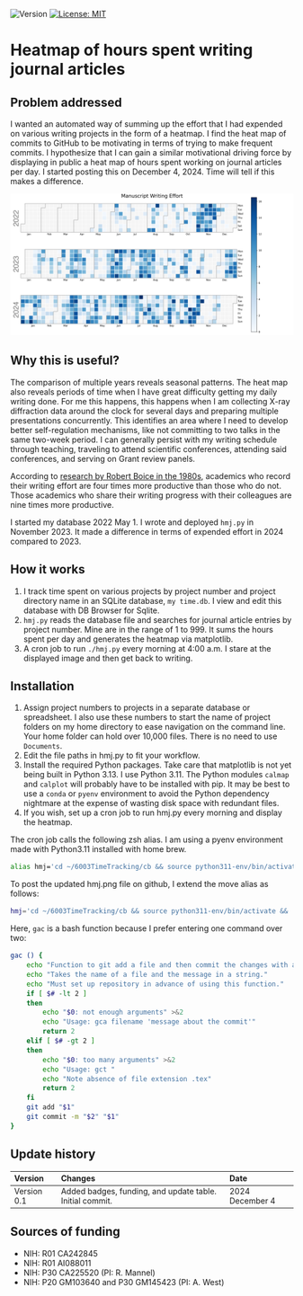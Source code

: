 ![Version](https://img.shields.io/static/v1?label=writing-time-spent-heatmap&message=0.1&color=brightcolor)
[![License: MIT](https://img.shields.io/badge/License-MIT-blue.svg)](https://opensource.org/licenses/MIT)

# Heatmap of hours spent writing journal articles

## Problem addressed

I wanted an automated way of summing up the effort that I had expended on various writing projects in the form of a heatmap.
I find the heat map of commits to GitHub to be motivating in terms of trying to make frequent commits.
I hypothesize that I can gain a similar motivational driving force by displaying in public a heat map of hours spent working on journal articles per day.
I started posting this on December 4, 2024.
Time will tell if this makes a difference.

![hmj.png](./images/hmj.png)

## Why this is useful?

The comparison of multiple years reveals seasonal patterns.
The heat map also reveals periods of time when I have great difficulty getting my daily writing done.
For me this happens, this happens when I am collecting X-ray diffraction data around the clock for several days and preparing multiple presentations concurrently.
This identifies an area where I need to develop better self-regulation mechanisms, like not committing to two talks in the same two-week period.
I can generally persist with my writing schedule through teaching, traveling to attend scientific conferences, attending said conferences, and serving on Grant review panels.

According to [research by Robert Boice in the 1980s](https://www.sciencedirect.com/science/article/abs/pii/0005796789901447), academics who record their writing effort are four times more productive than those who do not.
Those academics who share their writing progress with their colleagues are nine times more productive.

I started my database 2022 May 1. 
I wrote and deployed `hmj.py` in November 2023.
It made a difference in terms of expended effort in 2024 compared to 2023.


## How it works

1. I track time spent on various projects by project number and project directory name in an SQLite database, `my time.db`. I view and edit this database with DB Browser for Sqlite.
2. `hmj.py` reads the database file and searches for journal article entries by project number. Mine are in the range of 1 to 999. It sums the hours spent per day and generates the heatmap via matplotlib.
3. A cron job to run `./hmj.py` every morning at 4:00 a.m. I stare at the displayed image and then get back to writing.

## Installation

1. Assign project numbers to projects in a separate database or spreadsheet. I also use these numbers to start the name of project folders on my home directory to ease navigation on the command line. Your home folder can hold over 10,000 files. There is no need to use `Documents`.
2. Edit the file paths in hmj.py to fit your workflow.
3. Install the required Python packages. Take care that matplotlib is not yet being built in Python 3.13. I use Python 3.11. The Python modules `calmap` and `calplot` will probably have to be installed with pip. It may be best to use a `conda` or `pyenv` environment to avoid the Python dependency nightmare at the expense of wasting disk space with redundant files.
4. If you wish, set up a cron job to run hmj.py every morning and display the heatmap.

The cron job calls the following zsh alias. I am using a pyenv environment made with Python3.11 installed with home brew.

```bash
alias hmj='cd ~/6003TimeTracking/cb && source python311-env/bin/activate && ./python311-env/bin/python3.11 hmj.py && deactivate && echo "Run hmj.py and show total effort as a heatmap."'
```

To post the updated hmj.png file on github, I extend the move alias as follows: 

```bash
hmj='cd ~/6003TimeTracking/cb && source python311-env/bin/activate && ./python311-env/bin/python3.11 hmj.py && deactivate && cp hmj.png ~/6112MooersLabGitHubLabRepos/writing-timespent-heatmap/images/. && cd  ~/6112MooersLabGitHubLabRepos/writing-timespent-heatmap && gac images/hmj.png "Updated." && git push && echo "Run hmj.py that shows a series of heatmaps by effort."'
```

Here, `gac` is a bash function because I prefer entering one command over two:

```bash
gac () {
	echo "Function to git add a file and then commit the changes with a message."
	echo "Takes the name of a file and the message in a string."
	echo "Must set up repository in advance of using this function."
	if [ $# -lt 2 ]
	then
		echo "$0: not enough arguments" >&2
		echo "Usage: gca filename 'message about the commit'"
		return 2
	elif [ $# -gt 2 ]
	then
		echo "$0: too many arguments" >&2
		echo "Usage: gct "
		echo "Note absence of file extension .tex"
		return 2
	fi
	git add "$1"
	git commit -m "$2" "$1"
}
```


## Update history

|Version      | Changes                                                                                                                                  | Date                 |
|:------------|:---------------------------------------------------------------------------------------------------------------------------------------- |:---------------------|
| Version 0.1 |   Added badges, funding, and update table.  Initial commit.                                                                              | 2024 December 4      |

## Sources of funding

- NIH: R01 CA242845
- NIH: R01 AI088011
- NIH: P30 CA225520 (PI: R. Mannel)
- NIH: P20 GM103640 and P30 GM145423 (PI: A. West)


